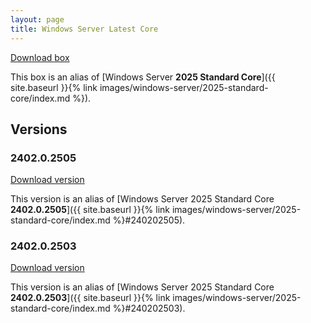 ```yaml
---
layout: page
title: Windows Server Latest Core
---
```


[Download box][Box]

This box is an alias of [Windows Server **2025 Standard Core**]({{ site.baseurl }}{% link images/windows-server/2025-standard-core/index.md %}).

[Box]: https://portal.cloud.hashicorp.com/vagrant/discover/gusztavvargadr/windows-server-core

## Versions

### 2402.0.2505

[Download version][Version240202505]

This version is an alias of [Windows Server 2025 Standard Core **2402.0.2505**]({{ site.baseurl }}{% link images/windows-server/2025-standard-core/index.md %}#240202505).

[Version240202505]: https://portal.cloud.hashicorp.com/vagrant/discover/gusztavvargadr/windows-server-core/versions/2402.0.2505

### 2402.0.2503

[Download version][Version240202503]

This version is an alias of [Windows Server 2025 Standard Core **2402.0.2503**]({{ site.baseurl }}{% link images/windows-server/2025-standard-core/index.md %}#240202503).

[Version240202503]: https://portal.cloud.hashicorp.com/vagrant/discover/gusztavvargadr/windows-server-core/versions/2402.0.2503
